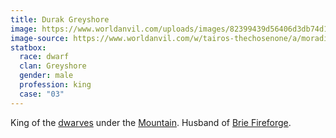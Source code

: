 ```yaml
---
title: Durak Greyshore
image: https://www.worldanvil.com/uploads/images/82399439d56406d3db74d141aaf95b9a.jpg 
image-source: https://www.worldanvil.com/w/tairos-thechosenone/a/moradin-the-forge-father-of-tairos-article
statbox:
  race: dwarf
  clan: Greyshore
  gender: male
  profession: king
  case: "03"
---
```


King of the [dwarves](../creatures/dwarves) under the [Mountain](../locales/mountain). Husband of [Brie Fireforge](brie-fireforge).
